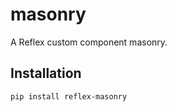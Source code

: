 # masonry

A Reflex custom component masonry.

## Installation

```bash
pip install reflex-masonry
```